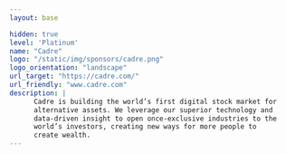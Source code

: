 ```yaml
---
layout: base

hidden: true
level: 'Platinum'
name: "Cadre"
logo: "/static/img/sponsors/cadre.png"
logo_orientation: "landscape"
url_target: "https://cadre.com/"
url_friendly: "www.cadre.com"
description: |
      Cadre is building the world’s first digital stock market for
      alternative assets. We leverage our superior technology and
      data-driven insight to open once-exclusive industries to the
      world’s investors, creating new ways for more people to
      create wealth.
---
```

